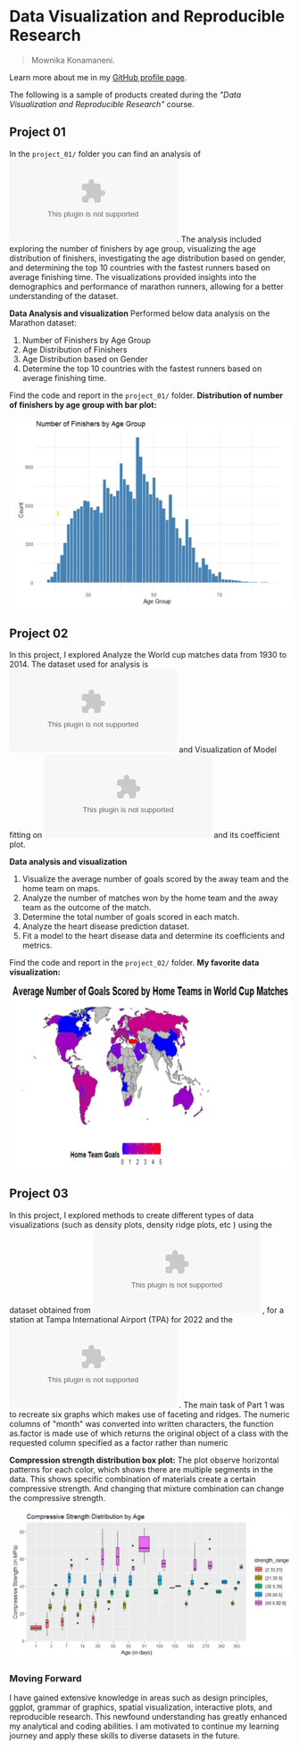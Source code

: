 # Data Visualization and Reproducible Research

> Mownika Konamaneni. 

Learn more about me in my [GitHub profile page](https://github.com/MownikaKonamaneni). 


The following is a sample of products created during the _"Data Visualization and Reproducible Research"_ course.


## Project 01

In the `project_01/` folder you can find an analysis of ![marathon data from the year 2017](https://github.com/MownikaKonamaneni/dataviz_final_project/blob/main/project-01/data/marathon_results_2017.csv). The analysis included exploring the number of finishers by age group, visualizing the age distribution of finishers, investigating the age distribution based on gender, and determining the top 10 countries with the fastest runners based on average finishing time. The visualizations provided insights into the demographics and performance of marathon runners, allowing for a better understanding of the dataset.

**Data Analysis and visualization**
Performed below data analysis on the Marathon dataset:

1. Number of Finishers by Age Group
2. Age Distribution of Finishers
3. Age Distribution based on Gender
4. Determine the top 10 countries with the fastest runners based on average finishing time.
 
Find the code and report in the `project_01/` folder.
**Distribution of number of finishers by age group with bar plot:** 

![ ](https://github.com/MownikaKonamaneni/dataviz_final_project/blob/main/figures/Project01.jpg)

## Project 02

In this project, I explored  Analyze the World cup matches data from 1930 to 2014. The dataset used for analysis is !["WorldCupMatches.csv"](https://github.com/MownikaKonamaneni/dataviz_final_project/blob/main/project-02/data/WorldCupMatches.csv)  and Visualization of Model fitting on ![Heart disease diagnostic data](https://github.com/MownikaKonamaneni/dataviz_final_project/blob/main/project-02/data/Heart.csv) and its coefficient plot. 

**Data analysis and visualization**
1. Visualize the average number of goals scored by the away team and the home team on maps. 
2. Analyze the number of matches won by the home team and the away team as the outcome of the match.
3. Determine the total number of goals scored in each match.
4. Analyze the heart disease prediction dataset.
5. Fit a model to the heart disease data and determine its coefficients and metrics.

Find the code and report in the `project_02/` folder.
**My favorite data visualization:** 

![ ](https://github.com/MownikaKonamaneni/dataviz_final_project/blob/main/figures/Project02.jpg)



## Project 03

In this project, I explored methods to create different types of data visualizations (such as density plots, density ridge plots, etc ) using the dataset obtained from ![FSU's Florida Climate Center](https://github.com/MownikaKonamaneni/dataviz_final_project/blob/main/data/tpa_weather_2022.csv) , for a station at Tampa International Airport (TPA) for 2022 and the ![concrete dataset](data/concrete.csv) . The main task of Part 1 was to recreate six graphs which makes use of faceting and ridges. The numeric columns of "month" was converted into written characters, the function as.factor is made use of which returns the original object of a class with the requested column specified as a factor rather than numeric

**Compression strength distribution box plot:**
The plot observe horizontal patterns for each color, which shows there are multiple segments in the data. This shows specific combination of materials create a certain compressive strength. And changing that mixture combination can change the compressive strength.

![](https://github.com/MownikaKonamaneni/dataviz_final_project/blob/main/figures/Project03.jpg)


### Moving Forward

I have gained extensive knowledge in areas such as design principles, ggplot, grammar of graphics, spatial visualization, interactive plots, and reproducible research. This newfound understanding has greatly enhanced my analytical and coding abilities. I am motivated to continue my learning journey and apply these skills to diverse datasets in the future.
